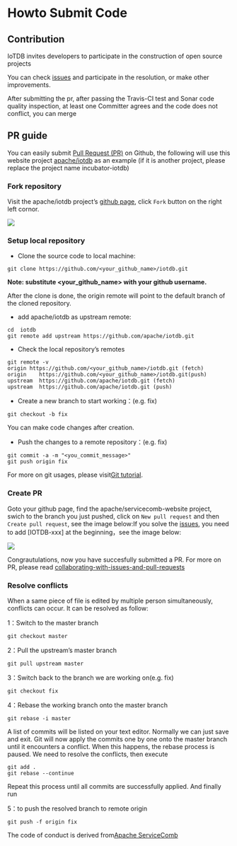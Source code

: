 <!--

    Licensed to the Apache Software Foundation (ASF) under one
    or more contributor license agreements.  See the NOTICE file
    distributed with this work for additional information
    regarding copyright ownership.  The ASF licenses this file
    to you under the Apache License, Version 2.0 (the
    "License"); you may not use this file except in compliance
    with the License.  You may obtain a copy of the License at
    
        http://www.apache.org/licenses/LICENSE-2.0
    
    Unless required by applicable law or agreed to in writing,
    software distributed under the License is distributed on an
    "AS IS" BASIS, WITHOUT WARRANTIES OR CONDITIONS OF ANY
    KIND, either express or implied.  See the License for the
    specific language governing permissions and limitations
    under the License.

-->

# Howto Submit Code

## Contribution

IoTDB invites developers to participate in the construction of open source projects

You can check [issues](https://issues.apache.org/jira/projects/IOTDB/issues) and participate in the resolution, or make other improvements.

After submitting the pr, after passing the Travis-CI test and Sonar code quality inspection, at least one Committer agrees and the code does not conflict, you can merge

## PR guide

You can easily submit [Pull Request (PR)](https://help.github.com/articles/about-pull-requests/) on Github, the following will use this website project [apache/iotdb](https://github.com/apache/iotdb) as an example (if it is another project, please replace the project name incubator-iotdb)

### Fork repository

Visit the apache/iotdb project’s [github page](https://github.com/apache/iotdb), click `Fork` button on the right left cornor.

![](https://user-images.githubusercontent.com/37333508/79351839-bd288900-7f6b-11ea-8d12-feb18c35adad.png)

### Setup local repository

- Clone the source code to local machine:

```
git clone https://github.com/<your_github_name>/iotdb.git
```

**Note: substitute <your_github_name> with your github username.**

After the clone is done, the origin remote will point to the default branch of the cloned repository.

- add apache/iotdb as upstream remote:

```
cd  iotdb
git remote add upstream https://github.com/apache/iotdb.git
```

- Check the local repository’s remotes

```
git remote -v
origin https://github.com/<your_github_name>/iotdb.git (fetch)
origin    https://github.com/<your_github_name>/iotdb.git(push)
upstream  https://github.com/apache/iotdb.git (fetch)
upstream  https://github.com/apache/iotdb.git (push)
```

- Create a new branch to start working：(e.g. fix)

```
git checkout -b fix
```

You can make code changes after creation.

- Push the changes to a remote repository：(e.g. fix)

```
git commit -a -m "<you_commit_message>"
git push origin fix
```

For more on git usages, please visit[Git tutorial](https://www.atlassian.com/git/tutorials/setting-up-a-repository).

### Create PR

Goto your github page, find the apache/servicecomb-website project, swich to the branch you just pushed, click on `New pull request` and then `Create pull request`, see the image below:If you solve the [issues](https://issues.apache.org/jira/projects/IOTDB/issues), you need to add [IOTDB-xxx] at the beginning，see the image below:

![](https://user-images.githubusercontent.com/37333508/79414865-5f815480-7fde-11ea-800c-47c7dbad7648.png)

Congrautulations, now you have succesfully submitted a PR. For more on PR, please read [collaborating-with-issues-and-pull-requests](https://help.github.com/categories/collaborating-with-issues-and-pull-requests/) 

### Resolve conflicts

When a same piece of file is edited by multiple person simultaneously, conflicts can occur. It can be resolved as follow:

1：Switch to the master branch

```
git checkout master
```

2：Pull the upstream’s master branch

```
git pull upstream master
```

3：Switch back to the branch we are working on(e.g. fix)

```
git checkout fix
```

4：Rebase the working branch onto the master branch

```
git rebase -i master
```

A list of commits will be listed on your text editor. Normally we can just save and exit. Git will now apply the commits one by one onto the master branch until it encounters a conflict. When this happens, the rebase process is paused. We need to resolve the conflicts, then execute

```
git add .
git rebase --continue
```

Repeat this process until all commits are successfully applied. And finally run

5：to push the resolved branch to remote origin

```
git push -f origin fix
```

The code of conduct is derived from[Apache ServiceComb](http://servicecomb.apache.org/developers/submit-codes/)